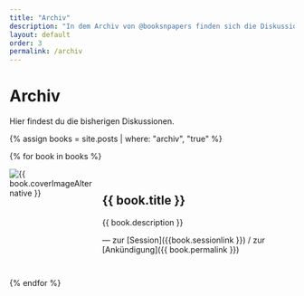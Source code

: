 ```yaml
---
title: "Archiv"
description: "In dem Archiv von @booksnpapers finden sich die Diskussionen und dazugehörigen Ankündigungen zu den einzelnen Lesekreis-Sessions des digitalen Journalismus-Buchclubs Books 'n Papers. Stöbere in den vergangenen Sitzungen!"
layout: default
order: 3
permalink: /archiv
---
```


# Archiv

Hier findest du die bisherigen Diskussionen.

{% assign books = site.posts | where: "archiv", "true" %}

{% for book in books %}

<section markdown="1" style="margin: 1em 0; display: flex;">

<img src="{{ site.url }}/assets/{{ book.coverImage }}" alt="{{ book.coverImageAlternative }}" style="max-width: 150px" loading="lazy">

<div style="margin: 1em;" markdown="1">

## {{ book.title }}

{{ book.description }}

— zur [Session]({{book.sessionlink }}) / zur [Ankündigung]({{ book.permalink }})

</div>

</section>

{% endfor %}

